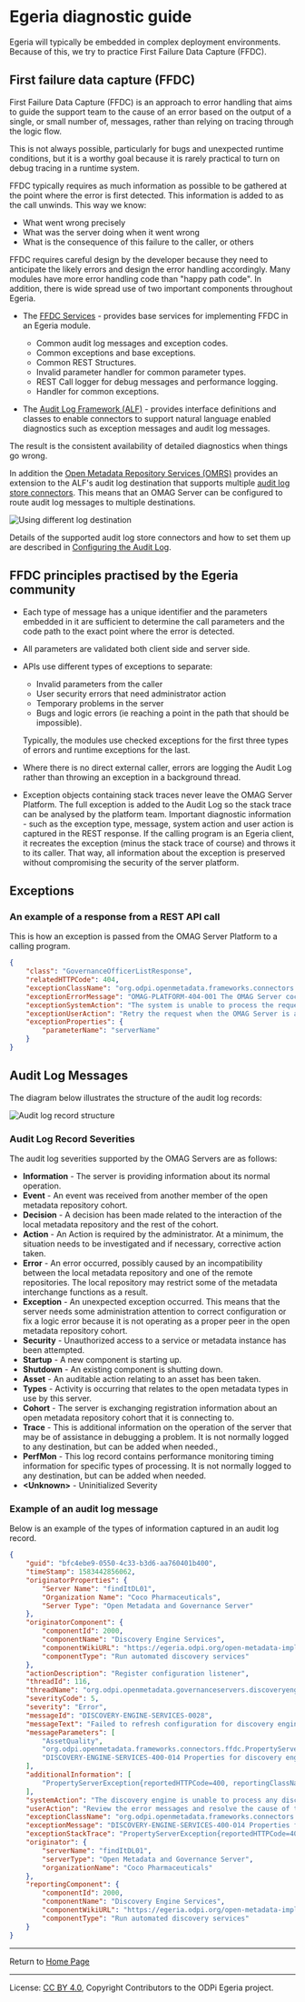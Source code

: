 <!-- SPDX-License-Identifier: CC-BY-4.0 -->
<!-- Copyright Contributors to the ODPi Egeria project 2020. -->

# Egeria diagnostic guide

Egeria will typically be embedded in complex deployment environments.
Because of this, we try to practice First Failure Data Capture (FFDC).

## First failure data capture (FFDC)

First Failure Data Capture (FFDC) is an approach to error handling that aims to guide
the support team to the cause of an error based on the output of a single, or small number of,
messages, rather than relying on tracing through the logic flow.

This is not always possible, particularly for bugs and unexpected
runtime conditions, but it is a worthy goal because it is rarely practical
to turn on debug tracing in a runtime system.

FFDC typically requires as much information as possible to be gathered
at the point where the error is first detected.  This information is added to as the
call unwinds.  This way we know:
 * What went wrong precisely
 * What was the server doing when it went wrong
 * What is the consequence of this failure to the caller, or others

FFDC requires careful design by the developer because they need to anticipate
the likely errors and design the error handling accordingly.
Many modules have more error handling code than "happy path code".
In addition, there is wide spread use of two important components
throughout Egeria.

* The [FFDC Services](../../../open-metadata-implementation/common-services/ffdc-services) -
  provides base services for implementing FFDC in an Egeria module.

     * Common audit log messages and exception codes.
     * Common exceptions and base exceptions.
     * Common REST Structures.
     * Invalid parameter handler for common parameter types.
     * REST Call logger for debug messages and performance logging.
     * Handler for common exceptions.
     
* The [Audit Log Framework (ALF)](../../../open-metadata-implementation/frameworks/audit-log-framework) -
  provides interface definitions and classes to enable connectors to support natural language enabled
  diagnostics such as exception messages and audit log messages.

The result is the consistent availability of detailed diagnostics when things go wrong.

In addition the [Open Metadata Repository Services (OMRS)](../../../open-metadata-implementation/repository-services/docs/component-descriptions/audit-log.md)
provides an extension to the ALF's audit log destination that supports multiple
[audit log store connectors](../../../open-metadata-implementation/adapters/open-connectors/repository-services-connectors/audit-log-connectors).
This means that an OMAG Server can be configured to route 
audit log messages to multiple destinations.

![Using different log destination](../../../open-metadata-implementation/frameworks/audit-log-framework/docs/audit-log-framework-overview.png)

Details of the supported audit log store connectors and
how to set them up are described in
[Configuring the Audit Log](../../../open-metadata-implementation/admin-services/docs/user/configuring-the-audit-log.md).

## FFDC principles practised by the Egeria community

* Each type of message has a unique identifier and
  the parameters embedded in it are sufficient to determine the
  call parameters and the code path to the exact point where the error
  is detected.

* All parameters are validated both client side and server side.

* APIs use different types of exceptions to separate:
  * Invalid parameters from the caller
  * User security errors that need administrator action
  * Temporary problems in the server
  * Bugs and logic errors (ie reaching a point in the path that should be impossible).
  
  Typically, the modules use checked exceptions for the first three types of errors and
  runtime exceptions for the last.
  
* Where there is no direct external caller, errors are logging the Audit Log
  rather than throwing an exception in a background thread.
  
* Exception objects containing stack traces never leave the OMAG Server Platform.
  The full exception is added to the Audit Log so the stack trace can be analysed by the platform team.
  Important diagnostic information - such as the exception type, message, system action and user action
  is captured in the REST response.
  If the calling program is an Egeria client, it recreates the exception (minus the stack trace of course)
  and throws it to its caller.
  That way, all information about the exception is preserved without compromising the security of the server platform.


## Exceptions
### An example of a response from a REST API call

This is how an exception is passed from the OMAG Server Platform to a calling program.  

```json
{
    "class": "GovernanceOfficerListResponse",
    "relatedHTTPCode": 404,
    "exceptionClassName": "org.odpi.openmetadata.frameworks.connectors.ffdc.InvalidParameterException",
    "exceptionErrorMessage": "OMAG-PLATFORM-404-001 The OMAG Server cocoMDS2 is not available to service a request from user peterprofile",
    "exceptionSystemAction": "The system is unable to process the request.",
    "exceptionUserAction": "Retry the request when the OMAG Server is available.",
    "exceptionProperties": {
        "parameterName": "serverName"
    }
}
```

## Audit Log Messages

The diagram below illustrates the structure of the audit log records:

![Audit log record structure](../../../open-metadata-implementation/frameworks/audit-log-framework/docs/audit-log-record.png)

### Audit Log Record Severities

The audit log severities supported by the OMAG Servers are as follows:

* **Information** - The server is providing information about its normal operation.
* **Event** - An event was received from another member of the open metadata repository cohort.
* **Decision** - A decision has been made related to the interaction of the local metadata repository and the rest of the cohort.
* **Action** - An Action is required by the administrator. At a minimum, the situation needs to be investigated and 
  if necessary, corrective action taken.
* **Error** - An error occurred, possibly caused by an incompatibility between the local metadata repository
  and one of the remote repositories. The local repository may restrict some of the metadata interchange
  functions as a result.
* **Exception** - An unexpected exception occurred.  This means that the server needs some administration
  attention to correct configuration or fix a logic error because it is not operating as a proper peer in the
  open metadata repository cohort.
* **Security** - Unauthorized access to a service or metadata instance has been attempted.
* **Startup** - A new component is starting up.
* **Shutdown** - An existing component is shutting down.
* **Asset** - An auditable action relating to an asset has been taken.
* **Types** - Activity is occurring that relates to the open metadata types in use by this server.
* **Cohort** - The server is exchanging registration information about an open metadata repository cohort that
  it is connecting to.
* **Trace** - This is additional information on the operation of the server that may be
  of assistance in debugging a problem.  It is not normally logged to any destination, but can be added when needed.,
* **PerfMon** - This log record contains performance monitoring timing information for 
  specific types of processing. It is not normally logged to any destination, but can be added when needed.
* **\<Unknown\>** - Uninitialized Severity

### Example of an audit log message
Below is an example of the types of information captured in an audit log record.
```json
{
    "guid": "bfc4ebe9-0550-4c33-b3d6-aa760401b400",
    "timeStamp": 1583442856062,
    "originatorProperties": {
        "Server Name": "findItDL01",
        "Organization Name": "Coco Pharmaceuticals",
        "Server Type": "Open Metadata and Governance Server"
    },
    "originatorComponent": {
        "componentId": 2000,
        "componentName": "Discovery Engine Services",
        "componentWikiURL": "https://egeria.odpi.org/open-metadata-implementation/governance-servers/discovery-engine-services/",
        "componentType": "Run automated discovery services"
    },
    "actionDescription": "Register configuration listener",
    "threadId": 116,
    "threadName": "org.odpi.openmetadata.governanceservers.discoveryengineservices.handlers.DiscoveryConfigurationRefreshHandler",
    "severityCode": 5,
    "severity": "Error",
    "messageId": "DISCOVERY-ENGINE-SERVICES-0028",
    "messageText": "Failed to refresh configuration for discovery engine AssetQuality.  The exception was org.odpi.openmetadata.frameworks.connectors.ffdc.PropertyServerException with error message DISCOVERY-ENGINE-SERVICES-400-014 Properties for discovery engine called AssetQuality have not been returned by open metadata server cocoMDS1 to discovery server cocoMDS1",
    "messageParameters": [
        "AssetQuality",
        "org.odpi.openmetadata.frameworks.connectors.ffdc.PropertyServerException",
        "DISCOVERY-ENGINE-SERVICES-400-014 Properties for discovery engine called AssetQuality have not been returned by open metadata server cocoMDS1 to discovery server cocoMDS1"
    ],
    "additionalInformation": [
        "PropertyServerException{reportedHTTPCode=400, reportingClassName='org.odpi.openmetadata.governanceservers.discoveryengineservices.handlers.DiscoveryEngineHandler', reportingActionDescription='refreshConfig', errorMessage='DISCOVERY-ENGINE-SERVICES-400-014 Properties for discovery engine called AssetQuality have not been returned by open metadata server cocoMDS1 to discovery server cocoMDS1', reportedSystemAction='The discovery server is not able to initialize the discovery engine and so it will not de able to support discovery requests targeted to this discovery engine.', reportedUserAction='This may be a configuration error or the metadata server may be down.  Look for other error messages and review the configuration of the discovery server.  Once the cause is resolved, restart the discovery server.', reportedCaughtException=null, relatedProperties=null}"
    ],
    "systemAction": "The discovery engine is unable to process any discovery requests until its configuration can be retrieved.",
    "userAction": "Review the error messages and resolve the cause of the problem.  Either wait for the discovery server to refresh the configuration, or issue the refreshConfigcall to request that the discovery engine calls the Discovery Engine OMAS to refresh the configuration for the discovery service.",
    "exceptionClassName": "org.odpi.openmetadata.frameworks.connectors.ffdc.PropertyServerException",
    "exceptionMessage": "DISCOVERY-ENGINE-SERVICES-400-014 Properties for discovery engine called AssetQuality have not been returned by open metadata server cocoMDS1 to discovery server cocoMDS1",
    "exceptionStackTrace": "PropertyServerException{reportedHTTPCode=400, reportingClassName='org.odpi.openmetadata.governanceservers.discoveryengineservices.handlers.DiscoveryEngineHandler', reportingActionDescription='refreshConfig', errorMessage='DISCOVERY-ENGINE-SERVICES-400-014 Properties for discovery engine called AssetQuality have not been returned by open metadata server cocoMDS1 to discovery server cocoMDS1', reportedSystemAction='The discovery server is not able to initialize the discovery engine and so it will not de able to support discovery requests targeted to this discovery engine.', reportedUserAction='This may be a configuration error or the metadata server may be down.  Look for other error messages and review the configuration of the discovery server.  Once the cause is resolved, restart the discovery server.', reportedCaughtException=null, relatedProperties=null}\n\tat org.odpi.openmetadata.governanceservers.discoveryengineservices.handlers.DiscoveryEngineHandler.refreshConfig(DiscoveryEngineHandler.java:154)\n\tat org.odpi.openmetadata.governanceservers.discoveryengineservices.handlers.DiscoveryConfigurationRefreshHandler.run(DiscoveryConfigurationRefreshHandler.java:140)\n\tat java.lang.Thread.run(Thread.java:748)\n",
    "originator": {
        "serverName": "findItDL01",
        "serverType": "Open Metadata and Governance Server",
        "organizationName": "Coco Pharmaceuticals"
    },
    "reportingComponent": {
        "componentId": 2000,
        "componentName": "Discovery Engine Services",
        "componentWikiURL": "https://egeria.odpi.org/open-metadata-implementation/governance-servers/discovery-engine-services/",
        "componentType": "Run automated discovery services"
    }
}
```

----
Return to [Home Page](../../../index.md)

----
License: [CC BY 4.0](https://creativecommons.org/licenses/by/4.0/),
Copyright Contributors to the ODPi Egeria project.